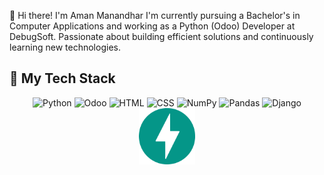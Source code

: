 👋 Hi there! I'm Aman Manandhar
I'm currently pursuing a Bachelor's in Computer Applications and working as a Python (Odoo) Developer at DebugSoft. Passionate about building efficient solutions and continuously learning new technologies.

## 🧰 My Tech Stack

<p align="center">
 <span> <img src="https://raw.githubusercontent.com/marwin1991/profile-technology-icons/main/icons/python.png" width="90" alt="Python" /></span>
  <span><img src="https://raw.githubusercontent.com/marwin1991/profile-technology-icons/main/icons/odoo.png" width="90" alt="Odoo" /></span>
  <span><img src="https://raw.githubusercontent.com/marwin1991/profile-technology-icons/main/icons/html.png" width="90" alt="HTML" /></span>
  <span><img src="https://raw.githubusercontent.com/marwin1991/profile-technology-icons/main/icons/css.png" width="90" alt="CSS" /></span>
  <span><img src="https://raw.githubusercontent.com/marwin1991/profile-technology-icons/main/icons/numpy.png" width="90" alt="NumPy" /></span>
  <span><img src="https://raw.githubusercontent.com/marwin1991/profile-technology-icons/main/icons/pandas.png" width="90" alt="Pandas" /></span>
  <span><img src="https://www.google.com/imgres?q=django&imgurl=https%3A%2F%2Fmiro.medium.com%2Fv2%2Fresize%3Afit%3A1200%2F0*Q7Vfj6L7nUhO7fKi.png&imgrefurl=https%3A%2F%2Fmedium.com%2F%40yashwanthnandam%2Fhow-does-django-authenticate-the-user-13ca9b7b400c&docid=1QNfHXfOTpeyRM&tbnid=BrcO4nMjw8q5vM&vet=12ahUKEwi3_Zy79J2NAxXPZmwGHevbGnMQM3oECH4QAA..i&w=1200&h=546&hcb=2&ved=2ahUKEwi3_Zy79J2NAxXPZmwGHevbGnMQM3oECH4QAA" width="90" alt="Django"/></span>
  <span><img src="https://raw.githubusercontent.com/devicons/devicon/master/icons/fastapi/fastapi-original.svg" width="90" alt="FastAPI" /></span>
</p>

